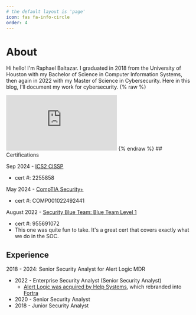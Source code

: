 ```yaml
---
# the default layout is 'page'
icon: fas fa-info-circle
order: 4
---
```

# About
Hi hello! I'm Raphael Baltazar.
I graduated in 2018 from the University of Houston with my Bachelor of Science in Computer Information Systems, then again in 2022 with my Master of Science in Cybersecurity. Here in this blog, I'll document my work for cybersecurity.
{% raw %}
<iframe src="https://tryhackme.com/api/v2/badges/public-profile?userPublicId=3018" style='border:none;'></iframe>
{% endraw %}
## Certifications

Sep 2024 - [ICS2 CISSP](https://www.isc2.org/certifications/cissp)
* cert #: 2255858

May 2024 - [CompTIA Security+](https://www.comptia.org/certifications/security)
* cert #: COMP001022492441

August 2022 - [Security Blue Team: Blue Team Level 1](https://www.securityblue.team/certifications/blue-team-level-1)
* cert #: 955691072
* This one was quite fun to take. It's a great cert that covers exactly what we do in the SOC.


## Experience
 2018 - 2024: Senior Security Analyst for Alert Logic MDR

* 2022 - Enterprise Security Analyst (Senior Security Analyst)
  * [Alert Logic was acquired by Help Systems](https://www.fortra.com/resources/press-releases/fortra-welcomes-alert-logic), which rebranded into [Fortra](https://www.fortra.com/)
* 2020 - Senior Security Analyst
* 2018 - Junior Security Analyst
